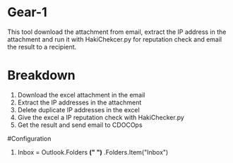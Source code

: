 # Gear-1
This tool download the attachment from email, extract the IP address in the attachment and run it with HakiChekcer.py for reputation check and email the result to a recipient.

# Breakdown
1) Download the excel attachment in the email
2) Extract the IP addresses in the attachment
3) Delete duplicate IP addresses in the excel
4) Give the excel a IP reputation check with HakiChecker.py
5) Get the result and send email to CDOCOps

#Configuration
1) Inbox = Outlook.Folders **(" ")** .Folders.Item("Inbox") 

